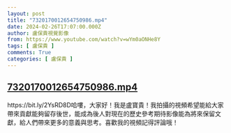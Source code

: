 ```yaml
---
layout: post
title: "7320170012654750986.mp4"
date: 2024-02-26T17:07:00.000Z
author: 盧保貴視覺影像
from: https://www.youtube.com/watch?v=wYm0aONHe8Y
tags: [ 盧保貴 ]
comments: True
categories: [ 盧保貴 ]
---
```

<!--1708967220000-->
[7320170012654750986.mp4](https://www.youtube.com/watch?v=wYm0aONHe8Y)
------

<div>
https://bit.ly/2YsRD8D哈嘍，大家好！我是盧寶貴！我拍攝的視頻希望能給大家帶來貢獻能夠留存後世，能成為後人對現在的歷史參考期待影像能為將來保留文獻，給人們帶來更多的意義與思考。喜歡我的視頻記得評論哦！
</div>
